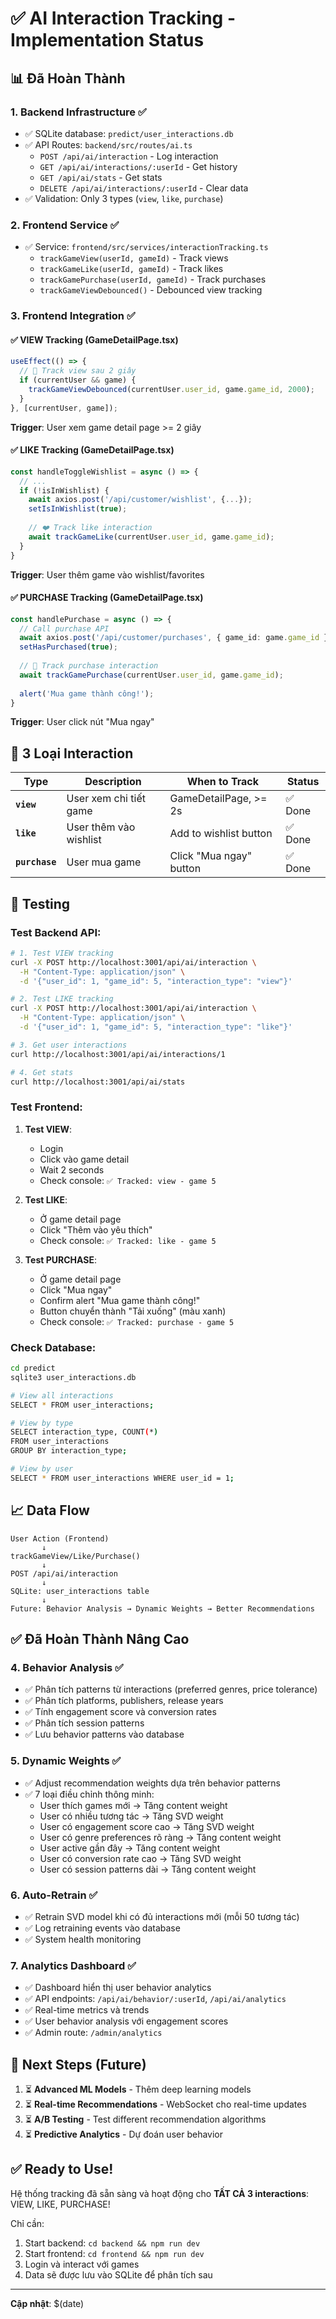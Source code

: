 # ✅ AI Interaction Tracking - Implementation Status

## 📊 Đã Hoàn Thành

### 1. **Backend Infrastructure** ✅
- ✅ SQLite database: `predict/user_interactions.db`
- ✅ API Routes: `backend/src/routes/ai.ts`
  - `POST /api/ai/interaction` - Log interaction
  - `GET /api/ai/interactions/:userId` - Get history
  - `GET /api/ai/stats` - Get stats
  - `DELETE /api/ai/interactions/:userId` - Clear data
- ✅ Validation: Only 3 types (`view`, `like`, `purchase`)

### 2. **Frontend Service** ✅
- ✅ Service: `frontend/src/services/interactionTracking.ts`
  - `trackGameView(userId, gameId)` - Track views
  - `trackGameLike(userId, gameId)` - Track likes
  - `trackGamePurchase(userId, gameId)` - Track purchases
  - `trackGameViewDebounced()` - Debounced view tracking

### 3. **Frontend Integration** ✅

#### ✅ **VIEW Tracking** (GameDetailPage.tsx)
```typescript
useEffect(() => {
  // 👀 Track view sau 2 giây
  if (currentUser && game) {
    trackGameViewDebounced(currentUser.user_id, game.game_id, 2000);
  }
}, [currentUser, game]);
```

**Trigger**: User xem game detail page >= 2 giây

#### ✅ **LIKE Tracking** (GameDetailPage.tsx)
```typescript
const handleToggleWishlist = async () => {
  // ...
  if (!isInWishlist) {
    await axios.post('/api/customer/wishlist', {...});
    setIsInWishlist(true);
    
    // ❤️ Track like interaction
    await trackGameLike(currentUser.user_id, game.game_id);
  }
}
```

**Trigger**: User thêm game vào wishlist/favorites

#### ✅ **PURCHASE Tracking** (GameDetailPage.tsx)
```typescript
const handlePurchase = async () => {
  // Call purchase API
  await axios.post('/api/customer/purchases', { game_id: game.game_id });
  setHasPurchased(true);
  
  // 🛒 Track purchase interaction
  await trackGamePurchase(currentUser.user_id, game.game_id);
  
  alert('Mua game thành công!');
}
```

**Trigger**: User click nút "Mua ngay"

## 🎯 3 Loại Interaction

| Type | Description | When to Track | Status |
|------|-------------|---------------|--------|
| **`view`** | User xem chi tiết game | GameDetailPage, >= 2s | ✅ Done |
| **`like`** | User thêm vào wishlist | Add to wishlist button | ✅ Done |
| **`purchase`** | User mua game | Click "Mua ngay" button | ✅ Done |

## 🧪 Testing

### Test Backend API:

```bash
# 1. Test VIEW tracking
curl -X POST http://localhost:3001/api/ai/interaction \
  -H "Content-Type: application/json" \
  -d '{"user_id": 1, "game_id": 5, "interaction_type": "view"}'

# 2. Test LIKE tracking
curl -X POST http://localhost:3001/api/ai/interaction \
  -H "Content-Type: application/json" \
  -d '{"user_id": 1, "game_id": 5, "interaction_type": "like"}'

# 3. Get user interactions
curl http://localhost:3001/api/ai/interactions/1

# 4. Get stats
curl http://localhost:3001/api/ai/stats
```

### Test Frontend:

1. **Test VIEW**:
   - Login
   - Click vào game detail
   - Wait 2 seconds
   - Check console: `✅ Tracked: view - game 5`

2. **Test LIKE**:
   - Ở game detail page
   - Click "Thêm vào yêu thích"
   - Check console: `✅ Tracked: like - game 5`

3. **Test PURCHASE**:
   - Ở game detail page
   - Click "Mua ngay"
   - Confirm alert "Mua game thành công!"
   - Button chuyển thành "Tải xuống" (màu xanh)
   - Check console: `✅ Tracked: purchase - game 5`

### Check Database:

```bash
cd predict
sqlite3 user_interactions.db

# View all interactions
SELECT * FROM user_interactions;

# View by type
SELECT interaction_type, COUNT(*) 
FROM user_interactions 
GROUP BY interaction_type;

# View by user
SELECT * FROM user_interactions WHERE user_id = 1;
```

## 📈 Data Flow

```
User Action (Frontend)
       ↓
trackGameView/Like/Purchase()
       ↓
POST /api/ai/interaction
       ↓
SQLite: user_interactions table
       ↓
Future: Behavior Analysis → Dynamic Weights → Better Recommendations
```

## ✅ Đã Hoàn Thành Nâng Cao

### 4. **Behavior Analysis** ✅
- ✅ Phân tích patterns từ interactions (preferred genres, price tolerance)
- ✅ Phân tích platforms, publishers, release years
- ✅ Tính engagement score và conversion rates
- ✅ Phân tích session patterns
- ✅ Lưu behavior patterns vào database

### 5. **Dynamic Weights** ✅
- ✅ Adjust recommendation weights dựa trên behavior patterns
- ✅ 7 loại điều chỉnh thông minh:
  - User thích games mới → Tăng content weight
  - User có nhiều tương tác → Tăng SVD weight
  - User có engagement score cao → Tăng SVD weight
  - User có genre preferences rõ ràng → Tăng content weight
  - User active gần đây → Tăng content weight
  - User có conversion rate cao → Tăng SVD weight
  - User có session patterns dài → Tăng content weight

### 6. **Auto-Retrain** ✅
- ✅ Retrain SVD model khi có đủ interactions mới (mỗi 50 tương tác)
- ✅ Log retraining events vào database
- ✅ System health monitoring

### 7. **Analytics Dashboard** ✅
- ✅ Dashboard hiển thị user behavior analytics
- ✅ API endpoints: `/api/ai/behavior/:userId`, `/api/ai/analytics`
- ✅ Real-time metrics và trends
- ✅ User behavior analysis với engagement scores
- ✅ Admin route: `/admin/analytics`

## 🔮 Next Steps (Future)

1. ⏳ **Advanced ML Models** - Thêm deep learning models
2. ⏳ **Real-time Recommendations** - WebSocket cho real-time updates
3. ⏳ **A/B Testing** - Test different recommendation algorithms
4. ⏳ **Predictive Analytics** - Dự đoán user behavior

## ✅ Ready to Use!

Hệ thống tracking đã sẵn sàng và hoạt động cho **TẤT CẢ 3 interactions**: VIEW, LIKE, PURCHASE!

Chỉ cần:
1. Start backend: `cd backend && npm run dev`
2. Start frontend: `cd frontend && npm run dev`
3. Login và interact với games
4. Data sẽ được lưu vào SQLite để phân tích sau

---

**Cập nhật**: $(date)

